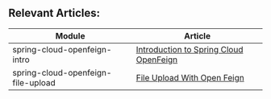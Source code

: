 ## Relevant Articles: 

Module | Article
--|--
spring-cloud-openfeign-intro | [Introduction to Spring Cloud OpenFeign](https://www.baeldung.com/spring-cloud-openfeign)
spring-cloud-openfeign-file-upload | [File Upload With Open Feign](https://www.baeldung.com/java-feign-file-upload)
